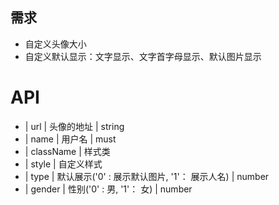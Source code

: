 ## 需求
- 自定义头像大小
- 自定义默认显示：文字显示、文字首字母显示、默认图片显示

# API 
- | url | 头像的地址 | string
- | name | 用户名 | must
- | className | 样式类
- | style | 自定义样式
- | type | 默认展示('0' : 展示默认图片, '1'： 展示人名) | number
- | gender | 性别('0' : 男, '1'： 女) | number